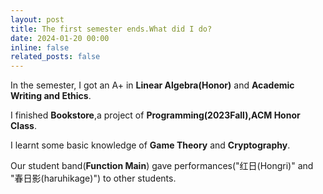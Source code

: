 ```yaml
---
layout: post
title: The first semester ends.What did I do?
date: 2024-01-20 00:00
inline: false
related_posts: false
---
```


In the semester, I got an A+ in **Linear Algebra(Honor)** and **Academic Writing and Ethics**.

I finished **Bookstore**,a project of **Programming(2023Fall),ACM Honor Class**.

I learnt some basic knowledge of **Game Theory** and **Cryptography**.

Our student band(**Function Main**) gave performances("红日(Hongri)" and "春日影(haruhikage)") to other students.  


